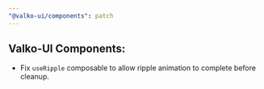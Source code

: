 ```yaml
---
"@valko-ui/components": patch
---
```


## Valko-UI Components:

- Fix `useRipple` composable to allow ripple animation to complete before cleanup.

